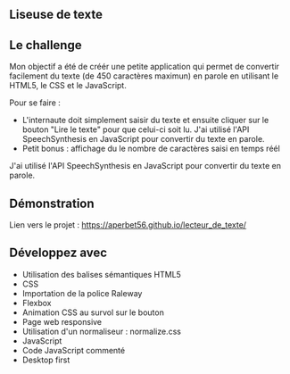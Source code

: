 ## Liseuse de texte

## Le challenge

Mon objectif a été de créér une petite application qui permet de convertir facilement du texte (de 450 caractères maximun) en parole en utilisant le HTML5, le CSS et le JavaScript.

Pour se faire :

- L'internaute doit simplement saisir du texte et ensuite cliquer sur le bouton "Lire le texte" pour que celui-ci soit lu.
  J'ai utilisé l'API SpeechSynthesis en JavaScript pour convertir du texte en parole.
- Petit bonus : affichage du le nombre de caractères saisi en temps réél

J'ai utilisé l'API SpeechSynthesis en JavaScript pour convertir du texte en parole.

## Démonstration

Lien vers le projet : https://aperbet56.github.io/lecteur_de_texte/

## Développez avec

- Utilisation des balises sémantiques HTML5
- CSS
- Importation de la police Raleway
- Flexbox
- Animation CSS au survol sur le bouton
- Page web responsive
- Utilisation d'un normaliseur : normalize.css
- JavaScript
- Code JavaScript commenté
- Desktop first
